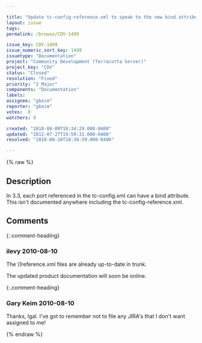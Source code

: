 ```yaml
---

title: "Update tc-config-reference.xml to speak to the new bind attribute given to all ports in the tc-config.xml"
layout: issue
tags: 
permalink: /browse/CDV-1499

issue_key: CDV-1499
issue_numeric_sort_key: 1499
issuetype: "Documentation"
project: "Community Development (Terracotta Server)"
project_key: "CDV"
status: "Closed"
resolution: "Fixed"
priority: "2 Major"
components: "Documentation"
labels: 
assignee: "gkeim"
reporter: "gkeim"
votes:  0
watchers: 0

created: "2010-08-09T18:34:29.000-0400"
updated: "2012-07-27T19:59:31.000-0400"
resolved: "2010-08-10T18:38:39.000-0400"

---
```




{% raw %}



## Description

<div markdown="1" class="description">

In 3.3, each port referenced in the tc-config.xml can have a bind attribute.
This isn't documented anywhere including the tc-config-reference.xml.


</div>

## Comments


{:.comment-heading}
### **ilevy** <span class="date">2010-08-10</span>

<div markdown="1" class="comment">

The \1reference.xml files are already up-to-date in trunk.

The updated product documentation will soon be online.

</div>


{:.comment-heading}
### **Gary Keim** <span class="date">2010-08-10</span>

<div markdown="1" class="comment">

Thanks, Igal. I've got to remember not to file any JIRA's that I don't want assigned to me!

</div>



{% endraw %}
